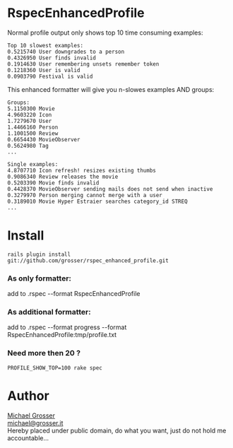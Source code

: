 RspecEnhancedProfile
=====================
Normal profile output only shows top 10 time consuming examples:

    Top 10 slowest examples:
    0.5215740 User downgrades to a person
    0.4326950 User finds invalid
    0.1914630 User remembering unsets remember token
    0.1218360 User is valid
    0.0903790 Festival is valid

This enhanced formatter will give you n-slowes examples AND groups:

    Groups:
    5.1150300 Movie
    4.9603220 Icon
    1.7279670 User
    1.4466160 Person
    1.1001500 Review
    0.6654430 MovieObserver
    0.5624980 Tag
    ...

    Single examples:
    4.8707710 Icon refresh! resizes existing thumbs
    0.9086340 Review releases the movie
    0.5203390 Movie finds invalid
    0.4428370 MovieObserver sending mails does not send when inactive
    0.3279970 Person merging cannot merge with a user
    0.3189010 Movie Hyper Estraier searches category_id STREQ
    ...


Install
=======
    rails plugin install git://github.com/grosser/rspec_enhanced_profile.git

### As only formatter:
add to .rspec
    --format RspecEnhancedProfile

### As additional formatter:
add to .rspec
    --format progress
    --format RspecEnhancedProfile:tmp/profile.txt

### Need more then 20 ?
    PROFILE_SHOW_TOP=100 rake spec

Author
======
[Michael Grosser](http://grosser.it)<br/>
michael@grosser.it<br/>
Hereby placed under public domain, do what you want, just do not hold me accountable...
